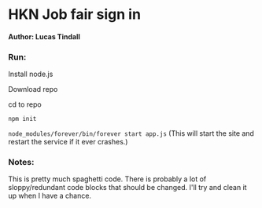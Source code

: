 # HKN Job fair sign in 

#### Author: Lucas Tindall

### Run: 
Install node.js

Download repo

cd to repo

`npm init`

`node_modules/forever/bin/forever start app.js` (This will start the site and restart the service if it ever crashes.)

### Notes: 
This is pretty much spaghetti code. There is probably a lot of sloppy/redundant 
code blocks that should be changed. I'll try and clean it up when I have a 
chance. 


